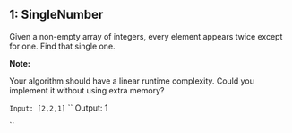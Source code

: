 ## 1: SingleNumber
Given a non-empty array of integers, every element appears twice except for one. Find that single one.

**Note:**

Your algorithm should have a linear runtime complexity. Could you implement it without using extra memory?

``
Input: [2,2,1]
``
``
Output: 1

``
